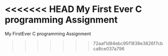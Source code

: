 <<<<<<< HEAD
My First Ever C programming Assignment
=======

My FirstEver C programming Assignment
>>>>>>> 72aaf1d94ebc95f1838e3826f7cbca8ce037a796
